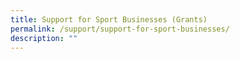 ```yaml
---
title: Support for Sport Businesses (Grants)
permalink: /support/support-for-sport-businesses/
description: ""
---
```

